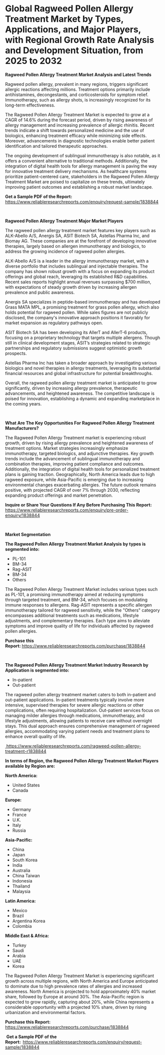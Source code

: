 <p><h1>Global Ragweed Pollen Allergy Treatment Market by Types, Applications, and Major Players, with Regional Growth Rate Analysis and Development Situation, from 2025 to 2032</h1></p><p><strong>Ragweed Pollen Allergy Treatment Market Analysis and Latest Trends</strong></p>
<p><p>Ragweed pollen allergy, prevalent in many regions, triggers significant allergic reactions affecting millions. Treatment options primarily include antihistamines, decongestants, and corticosteroids for symptom relief. Immunotherapy, such as allergy shots, is increasingly recognized for its long-term effectiveness. </p><p>The Ragweed Pollen Allergy Treatment Market is expected to grow at a CAGR of 14.6% during the forecast period, driven by rising awareness of allergy management and increasing prevalence of allergic rhinitis. Recent trends indicate a shift towards personalized medicine and the use of biologics, enhancing treatment efficacy while minimizing side effects. Moreover, advancements in diagnostic technologies enable better patient identification and tailored therapeutic approaches.</p><p>The ongoing development of sublingual immunotherapy is also notable, as it offers a convenient alternative to traditional methods. Additionally, the integration of digital health tools for allergy management is paving the way for innovative treatment delivery mechanisms. As healthcare systems prioritize patient-centered care, stakeholders in the Ragweed Pollen Allergy Treatment Market are poised to capitalize on these trends, ultimately improving patient outcomes and establishing a robust market landscape.</p></p>
<p><strong>Get a Sample PDF of the Report:&nbsp;</strong> <a href="https://www.reliableresearchreports.com/enquiry/request-sample/1838844?utm_campaign=3060&utm_medium=2&utm_source=Github&utm_content=ia&utm_term=13042025&utm_id=ragweed-pollen-allergy-treatment">https://www.reliableresearchreports.com/enquiry/request-sample/1838844</a></p>
<p>&nbsp;</p>
<p><strong>Ragweed Pollen Allergy Treatment Major Market Players</strong></p>
<p><p>The ragweed pollen allergy treatment market features key players such as ALK-Abello A/S, Anergis SA, ASIT Biotech SA, Astellas Pharma Inc, and Biomay AG. These companies are at the forefront of developing innovative therapies, largely based on allergen immunotherapy and biologics, to address the growing incidence of ragweed pollen allergies.</p><p>ALK-Abello A/S is a leader in the allergy immunotherapy market, with a diverse portfolio that includes sublingual and injectable therapies. The company has shown robust growth with a focus on expanding its product offerings and global reach, leveraging its established R&D capabilities. Recent sales reports highlight annual revenues surpassing $700 million, with expectations of steady growth driven by increasing allergen prevalence and public awareness.</p><p>Anergis SA specializes in peptide-based immunotherapy and has developed Grass MATA MPL, a promising treatment for grass pollen allergy, which also holds potential for ragweed pollen. While sales figures are not publicly disclosed, the company's innovative approach positions it favorably for market expansion as regulatory pathways open.</p><p>ASIT Biotech SA has been developing its AllerT and AllerT-6 products, focusing on a proprietary technology that targets multiple allergens. Though still in clinical development stages, ASIT’s strategies related to strategic partnerships and regulatory submissions suggest optimistic growth prospects.</p><p>Astellas Pharma Inc has taken a broader approach by investigating various biologics and novel therapies in allergy treatments, leveraging its substantial financial resources and global infrastructure for potential breakthroughs.</p><p>Overall, the ragweed pollen allergy treatment market is anticipated to grow significantly, driven by increasing allergy prevalence, therapeutic advancements, and heightened awareness. The competitive landscape is poised for innovation, establishing a dynamic and expanding marketplace in the coming years.</p></p>
<p>&nbsp;</p>
<p><strong>What Are The Key Opportunities For Ragweed Pollen Allergy Treatment Manufacturers?</strong></p>
<p><p>The Ragweed Pollen Allergy Treatment market is experiencing robust growth, driven by rising allergy prevalence and heightened awareness of treatment options. Market strategies increasingly emphasize immunotherapy, targeted biologics, and adjunctive therapies. Key growth trends include the advancement of sublingual immunotherapy and combination therapies, improving patient compliance and outcomes. Additionally, the integration of digital health tools for personalized treatment plans is gaining traction. Geographically, North America leads due to high ragweed exposure, while Asia-Pacific is emerging due to increasing environmental changes exacerbating allergies. The future outlook remains positive, with projected CAGR of over 7% through 2030, reflecting expanding product offerings and market penetration.</p></p>
<p><strong>Inquire or Share Your Questions If Any Before Purchasing This Report:</strong> <a href="https://www.reliableresearchreports.com/enquiry/pre-order-enquiry/1838844?utm_campaign=3060&utm_medium=2&utm_source=Github&utm_content=ia&utm_term=13042025&utm_id=ragweed-pollen-allergy-treatment">https://www.reliableresearchreports.com/enquiry/pre-order-enquiry/1838844</a></p>
<p>&nbsp;</p>
<p><strong>Market Segmentation</strong></p>
<p><strong>The Ragweed Pollen Allergy Treatment Market Analysis by types is segmented into:</strong></p>
<p><ul><li>PL-101</li><li>BM-34</li><li>Rag-ASIT</li><li>BM-34</li><li>Others</li></ul></p>
<p><p>The Ragweed Pollen Allergy Treatment Market includes various types such as PL-101, a promising immunotherapy aimed at reducing symptoms through targeted treatment, and BM-34, which focuses on modulating immune responses to allergens. Rag-ASIT represents a specific allergen immunotherapy tailored for ragweed sensitivity, while the "Others" category encompasses additional treatments such as medications, lifestyle adjustments, and complementary therapies. Each type aims to alleviate symptoms and improve quality of life for individuals affected by ragweed pollen allergies.</p></p>
<p><strong>Purchase this Report:&nbsp;</strong><a href="https://www.reliableresearchreports.com/purchase/1838844?utm_campaign=3060&utm_medium=2&utm_source=Github&utm_content=ia&utm_term=13042025&utm_id=ragweed-pollen-allergy-treatment">https://www.reliableresearchreports.com/purchase/1838844</a></p>
<p>&nbsp;</p>
<p><strong>The Ragweed Pollen Allergy Treatment Market Industry Research by Application is segmented into:</strong></p>
<p><ul><li>In-patient</li><li>Out-patient</li></ul></p>
<p><p>The ragweed pollen allergy treatment market caters to both in-patient and out-patient applications. In-patient treatments typically involve more intensive, supervised therapies for severe allergic reactions or other complications, often requiring hospitalization. Out-patient services focus on managing milder allergies through medications, immunotherapy, and lifestyle adjustments, allowing patients to receive care without overnight stays. This dual approach ensures comprehensive management of ragweed allergies, accommodating varying patient needs and treatment plans to enhance overall quality of life.</p></p>
<p><a href="https://www.reliableresearchreports.com/ragweed-pollen-allergy-treatment-r1838844?utm_campaign=3060&utm_medium=2&utm_source=Github&utm_content=ia&utm_term=13042025&utm_id=ragweed-pollen-allergy-treatment">&nbsp;https://www.reliableresearchreports.com/ragweed-pollen-allergy-treatment-r1838844</a></p>
<p><strong>In terms of Region, the Ragweed Pollen Allergy Treatment Market Players available by Region are:</strong></p>
<p>
    <p> <strong> North America: </strong>
        <ul>
            <li>United States</li>
            <li>Canada</li>
        </ul>
        </p> 
    <p> <strong> Europe: </strong>
        <ul>
            <li>Germany</li>
            <li>France</li>
            <li>U.K.</li>
            <li>Italy</li>
            <li>Russia</li>
        </ul>
        </p> 
    <p> <strong> Asia-Pacific: </strong>
        <ul>
            <li>China</li>
            <li>Japan</li>
            <li>South Korea</li>
            <li>India</li>
            <li>Australia</li>
            <li>China Taiwan</li>
            <li>Indonesia</li>
            <li>Thailand</li>
            <li>Malaysia</li>
        </ul>
        </p> 
    <p> <strong> Latin America: </strong>
        <ul>
            <li>Mexico</li>
            <li>Brazil</li>
            <li>Argentina Korea</li>
            <li>Colombia</li>
        </ul>
        </p> 
    <p> <strong> Middle East & Africa: </strong>
        <ul>
            <li>Turkey</li>
            <li>Saudi</li>
            <li>Arabia</li>
            <li>UAE</li>
            <li>Korea</li>
        </ul>
    </p>
    </p>
<p><p>The Ragweed Pollen Allergy Treatment Market is experiencing significant growth across multiple regions, with North America and Europe anticipated to dominate due to high prevalence rates of allergies and increased awareness. North America is projected to hold approximately 40% market share, followed by Europe at around 30%. The Asia-Pacific region is expected to grow rapidly, capturing about 20%, while China represents a considerable opportunity with a projected 10% share, driven by rising urbanization and environmental factors.</p></p>
<p><strong>Purchase this Report: </strong><a href="https://www.reliableresearchreports.com/purchase/1838844?utm_campaign=3060&utm_medium=2&utm_source=Github&utm_content=ia&utm_term=13042025&utm_id=ragweed-pollen-allergy-treatment">https://www.reliableresearchreports.com/purchase/1838844</a></p>
<p>&nbsp;<strong>Get a Sample PDF of the Report:&nbsp;&nbsp;</strong><a href="https://www.reliableresearchreports.com/enquiry/request-sample/1838844?utm_campaign=3060&utm_medium=2&utm_source=Github&utm_content=ia&utm_term=13042025&utm_id=ragweed-pollen-allergy-treatment">https://www.reliableresearchreports.com/enquiry/request-sample/1838844</a></p>
<p><strong></strong></p>
<p><p></p><p></p><p></p></p>